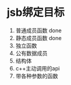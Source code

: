 jsb绑定目标
==========
1. 普通成员函数 done
2. 静态成员函数 done
3. 独立函数
4. 公有数据成员
5. 结构体
6. c++主动调用的api
7. 带各种参数的函数